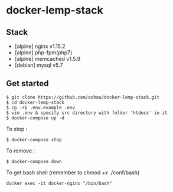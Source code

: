 # docker-lemp-stack

## Stack
- [alpine] nginx v1.15.2
- [alpine] php-fpm(php7)
- [alpine] memcached v1.5.9
- [debian] mysql v5.7

## Get started

```
$ git clone https://github.com/oshou/docker-lemp-stack.git
$ cd docker-lemp-stack
$ cp -rp .env.example .env
$ vim .env & specify src directory with folder 'htdocs' in it
$ docker-compose up -d
```

To stop :

```
$ docker-compose stop

```

To remove :

```
$ docker-compose down

```
To get bash shell (remember to chmod +x ./conf/bash)

```
docker exec -it docker-nginx "/bin/bash"
```
